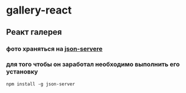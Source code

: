 # gallery-react


## Реакт галерея 
### фото храняться на [json-servere ](hhttps://www.npmjs.com/package/json-server) 
### для того чтобы он заработал необходимо выполнить его установку   
```npm install -g json-server```
